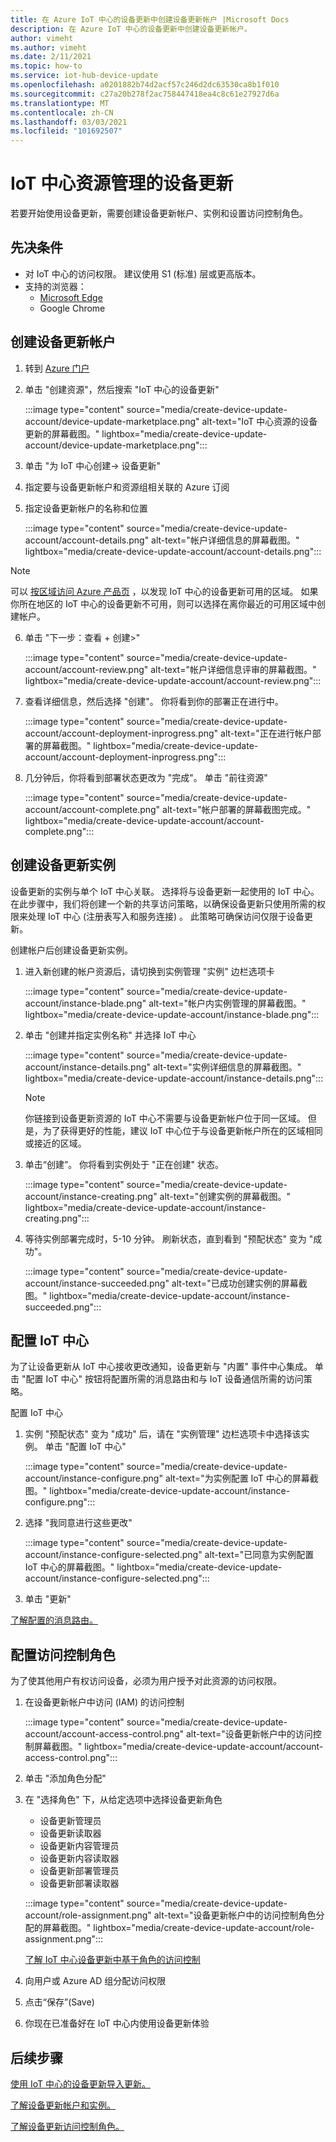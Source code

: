 ```yaml
---
title: 在 Azure IoT 中心的设备更新中创建设备更新帐户 |Microsoft Docs
description: 在 Azure IoT 中心的设备更新中创建设备更新帐户。
author: vimeht
ms.author: vimeht
ms.date: 2/11/2021
ms.topic: how-to
ms.service: iot-hub-device-update
ms.openlocfilehash: a0201882b74d2acf57c246d2dc63530ca8b1f010
ms.sourcegitcommit: c27a20b278f2ac758447418ea4c8c61e27927d6a
ms.translationtype: MT
ms.contentlocale: zh-CN
ms.lasthandoff: 03/03/2021
ms.locfileid: "101692507"
---
```

# <a name="device-update-for-iot-hub-resource-management"></a>IoT 中心资源管理的设备更新

若要开始使用设备更新，需要创建设备更新帐户、实例和设置访问控制角色。 

## <a name="prerequisites"></a>先决条件

* 对 IoT 中心的访问权限。 建议使用 S1 (标准) 层或更高版本。 
* 支持的浏览器：
  * [Microsoft Edge](https://www.microsoft.com/edge)
  * Google Chrome

## <a name="create-a-device-update-account"></a>创建设备更新帐户

1. 转到 [Azure 门户](https://portal.azure.com)

2. 单击 "创建资源"，然后搜索 "IoT 中心的设备更新"

   :::image type="content" source="media/create-device-update-account/device-update-marketplace.png" alt-text="IoT 中心资源的设备更新的屏幕截图。" lightbox="media/create-device-update-account/device-update-marketplace.png":::

3. 单击 "为 IoT 中心创建-> 设备更新"

4. 指定要与设备更新帐户和资源组相关联的 Azure 订阅

5. 指定设备更新帐户的名称和位置

   :::image type="content" source="media/create-device-update-account/account-details.png" alt-text="帐户详细信息的屏幕截图。" lightbox="media/create-device-update-account/account-details.png":::

 > [!NOTE]
 > 可以 [按区域访问 Azure 产品页](https://azure.microsoft.com/global-infrastructure/services/?products=iot-hub) ，以发现 IoT 中心的设备更新可用的区域。 如果你所在地区的 IoT 中心的设备更新不可用，则可以选择在离你最近的可用区域中创建帐户。 

6. 单击 "下一步：查看 + 创建>"

   :::image type="content" source="media/create-device-update-account/account-review.png" alt-text="帐户详细信息评审的屏幕截图。" lightbox="media/create-device-update-account/account-review.png":::

7. 查看详细信息，然后选择 "创建"。 你将看到你的部署正在进行中。 

   :::image type="content" source="media/create-device-update-account/account-deployment-inprogress.png" alt-text="正在进行帐户部署的屏幕截图。" lightbox="media/create-device-update-account/account-deployment-inprogress.png":::

8. 几分钟后，你将看到部署状态更改为 "完成"。 单击 "前往资源"

   :::image type="content" source="media/create-device-update-account/account-complete.png" alt-text="帐户部署的屏幕截图完成。" lightbox="media/create-device-update-account/account-complete.png":::

## <a name="create-a-device-update-instance"></a>创建设备更新实例 

设备更新的实例与单个 IoT 中心关联。 选择将与设备更新一起使用的 IoT 中心。 在此步骤中，我们将创建一个新的共享访问策略，以确保设备更新只使用所需的权限来处理 IoT 中心 (注册表写入和服务连接) 。 此策略可确保访问仅限于设备更新。

创建帐户后创建设备更新实例。

1. 进入新创建的帐户资源后，请切换到实例管理 "实例" 边栏选项卡

   :::image type="content" source="media/create-device-update-account/instance-blade.png" alt-text="帐户内实例管理的屏幕截图。" lightbox="media/create-device-update-account/instance-blade.png":::

2. 单击 "创建并指定实例名称" 并选择 IoT 中心

   :::image type="content" source="media/create-device-update-account/instance-details.png" alt-text="实例详细信息的屏幕截图。" lightbox="media/create-device-update-account/instance-details.png":::

   > [!NOTE] 
   > 你链接到设备更新资源的 IoT 中心不需要与设备更新帐户位于同一区域。 但是，为了获得更好的性能，建议 IoT 中心位于与设备更新帐户所在的区域相同或接近的区域。 

3. 单击“创建”。 你将看到实例处于 "正在创建" 状态。 

   :::image type="content" source="media/create-device-update-account/instance-creating.png" alt-text="创建实例的屏幕截图。" lightbox="media/create-device-update-account/instance-creating.png":::

4. 等待实例部署完成时，5-10 分钟。 刷新状态，直到看到 "预配状态" 变为 "成功"。

   :::image type="content" source="media/create-device-update-account/instance-succeeded.png" alt-text="已成功创建实例的屏幕截图。" lightbox="media/create-device-update-account/instance-succeeded.png":::

## <a name="configure-iot-hub"></a>配置 IoT 中心 

为了让设备更新从 IoT 中心接收更改通知，设备更新与 "内置" 事件中心集成。 单击 "配置 IoT 中心" 按钮将配置所需的消息路由和与 IoT 设备通信所需的访问策略。 

配置 IoT 中心

1. 实例 "预配状态" 变为 "成功" 后，请在 "实例管理" 边栏选项卡中选择该实例。 单击 "配置 IoT 中心"

   :::image type="content" source="media/create-device-update-account/instance-configure.png" alt-text="为实例配置 IoT 中心的屏幕截图。" lightbox="media/create-device-update-account/instance-configure.png":::

2. 选择 "我同意进行这些更改"

   :::image type="content" source="media/create-device-update-account/instance-configure-selected.png" alt-text="已同意为实例配置 IoT 中心的屏幕截图。" lightbox="media/create-device-update-account/instance-configure-selected.png":::

3. 单击 "更新"

[了解配置的消息路由。](device-update-resources.md) 


## <a name="configure-access-control-roles"></a>配置访问控制角色

为了使其他用户有权访问设备，必须为用户授予对此资源的访问权限。 

1. 在设备更新帐户中访问 (IAM) 的访问控制

   :::image type="content" source="media/create-device-update-account/account-access-control.png" alt-text="设备更新帐户中的访问控制屏幕截图。" lightbox="media/create-device-update-account/account-access-control.png":::

2. 单击 "添加角色分配"

3. 在 "选择角色" 下，从给定选项中选择设备更新角色
     - 设备更新管理员
     - 设备更新读取器
     - 设备更新内容管理员
     - 设备更新内容读取器
     - 设备更新部署管理员
     - 设备更新部署读取器
     
   :::image type="content" source="media/create-device-update-account/role-assignment.png" alt-text="设备更新帐户中的访问控制角色分配的屏幕截图。" lightbox="media/create-device-update-account/role-assignment.png":::
    
    [了解 IoT 中心设备更新中基于角色的访问控制](device-update-control-access.md) 
    
4. 向用户或 Azure AD 组分配访问权限
5. 点击“保存”(Save)
6. 你现在已准备好在 IoT 中心内使用设备更新体验

## <a name="next-steps"></a>后续步骤

[使用 IoT 中心的设备更新导入更新。](import-update.md)

[了解设备更新帐户和实例。](device-update-resources.md) 

[了解设备更新访问控制角色。 ](device-update-control-access.md) 

